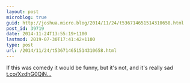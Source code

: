 ```yaml
---
layout: post
microblog: true
guid: http://joshua.micro.blog/2014/11/24/t536714651514310658.html
post_id: 39719
date: 2014-11-24T13:55:19+1100
lastmod: 2019-07-30T17:41:42+1100
type: post
url: /2014/11/24/t536714651514310658.html
---
```

If this was comedy it would be funny, but it's not, and it's really sad [t.co/XzdhG0QiN...](https://t.co/XzdhG0QiNO)
